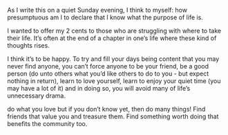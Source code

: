 As I write this on a quiet Sunday evening, I think to myself: how presumptuous am I to declare that I know what the purpose of life is.

I wanted to offer my 2 cents to those who are struggling with where to take their life. It’s often at the end of a chapter in one’s life where these kind of thoughts rises.

I think it’s to be happy. To try and fill your days being content that you may never find anyone, you can’t force anyone to be your friend, be a good person (do unto others what you’d like others to do to you - but expect nothing in return), learn to love yourself, learn to enjoy your quiet time (you may have a lot of it) and in doing so, you will avoid many of life’s unnecessary drama.

do what you love but if you don’t know yet, then do many things! Find friends that value you and treasure them. Find something worth doing that benefits the community too.